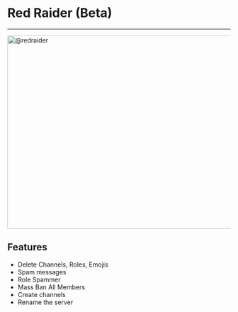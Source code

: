 # Red Raider (Beta)
---
<img width="873" height="436" alt="@redraider" src="https://github.com/user-attachments/assets/8679df56-e8b8-4f54-8d1f-d526a1f67361" />




##  Features

-  Delete Channels, Roles, Emojis
-  Spam messages 
-  Role Spammer
-  Mass Ban All Members
-  Create channels
-  Rename the server




